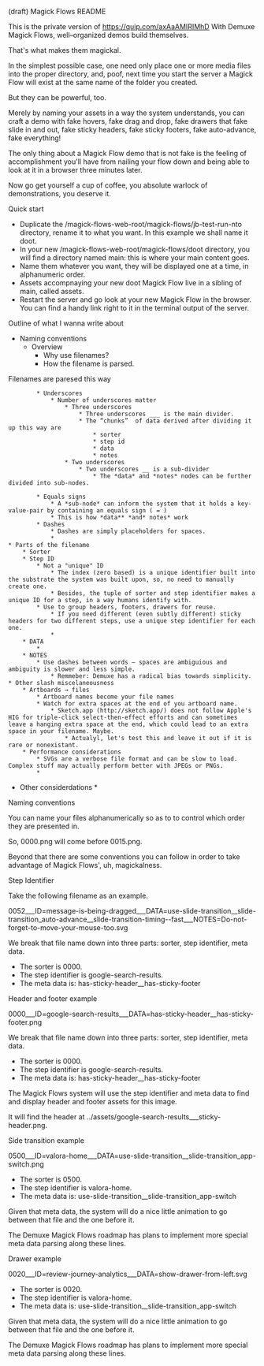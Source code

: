 (draft) Magick Flows README

This is the private version of https://quip.com/axAaAMIRIMhD
With Demuxe Magick Flows, well–organized demos build themselves.

That's what makes them magickal.

In the simplest possible case, one need only place one or more media files into the proper directory, and, poof, next time you start the server a Magick Flow will exist at the same name of the folder you created.

But they can be powerful, too.

Merely by naming your assets in a way the system understands, you can craft a demo with fake hovers, fake drag and drop, fake drawers that fake slide in and out, fake sticky headers, fake sticky footers, fake auto-advance, fake everything!

The only thing about a Magick Flow demo that is not fake is the feeling of accomplishment you'll have from nailing your flow down and being able to look at it in a browser three minutes later.

Now go get yourself a cup of coffee, you absolute warlock of demonstrations, you deserve it.



Quick start

* Duplicate the /magick-flows-web-root/magick-flows/jb-test-run-nto directory, rename it to what you want. In this example we shall name it doot.
* In your new /magick-flows-web-root/magick-flows/doot directory, you will find a directory named main: this is where your main content goes.
* Name them whatever you want, they will be displayed one at a time, in alphanumeric order.
* Assets accompnaying your new doot Magick Flow live in a sibling of main, called assets.
* Restart the server and go look at your new Magick Flow in the browser. You can find a handy link right to it in the terminal output of the server.




Outline of what I wanna write about 

* Naming conventions
    * Overview
        * Why use filenames?
        * How the filename is parsed.

Filenames are paresed this way

            * Underscores
                * Number of underscores matter
                    * Three underscores
                        * Three underscores ___ is the main divider. 
                        * The “chunks”  of data derived after dividing it up this way are
                            * sorter
                            * step id
                            * data
                            * notes
                    * Two underscores
                        * Two underscores __ is a sub-divider
                            * The *data* and *notes* nodes can be further divided into sub-nodes.
                            
            * Equals signs
                * A *sub-node* can inform the system that it holds a key-value-pair by containing an equals sign ( = ) 
                * This is how *data** *and* notes* work
            * Dashes
                * Dashes are simply placeholders for spaces. 
                * 
    * Parts of the filename
        * Sorter
        * Step ID
            * Not a "unique" ID
                * The index (zero based) is a unique identifier built into the substrate the system was built upon, so, no need to manually create one.
                * Besides, the tuple of sorter and step identifier makes a unique ID for a step, in a way humans identify with.
            * Use to group headers, footers, drawers for reuse.
                * If you need different (even subtly different) sticky headers for two different steps, use a unique step identifier for each one.
                * 
        * DATA
            * 
        * NOTES
            * Use dashes between words — spaces are ambiguious and ambiguity is slower and less simple.
                * Remmeber: Demuxe has a radical bias towards simplicity.
    * Other slash miscelaneousness
        * Artboards → files
            * Artboard names become your file names
            * Watch for extra spaces at the end of you artboard name.
                * Sketch.app (http://sketch.app/) does not follow Apple's HIG for triple-click select-then-effect efforts and can sometimes leave a hanging extra space at the end, which could lead to an extra space in your filename. Maybe.
                    * Actualyl, let's test this and leave it out if it is rare or nonexistant.
        * Performance considerations
            * SVGs are a verbose file format and can be slow to load. Complex stuff may actually perform better with JPEGs or PNGs.
            * 
* Other considerdations
    * 

Naming conventions

You can name your files alphanumerically so as to to control which order they are presented in.

So, 0000.png will come before 0015.png.

Beyond that there are some conventions you can follow in order to take advantage of Magick Flows', uh, magickalness.




Step Identifier

Take the following filename as an example.

0052___ID=message-is-being-dragged___DATA=use-slide-transition__slide-transition_auto-advance__slide-transition-timing--fast___NOTES=Do-not-forget-to-move-your-mouse-too.svg

We break that file name down into three parts: sorter, step identifier, meta data.


* The sorter is 0000.
* The step identifier is google-search-results.
* The meta data is: has-sticky-header__has-sticky-footer

Header and footer example

0000___ID=google-search-results___DATA=has-sticky-header__has-sticky-footer.png

We break that file name down into three parts: sorter, step identifier, meta data.


* The sorter is 0000.
* The step identifier is google-search-results.
* The meta data is: has-sticky-header__has-sticky-footer

The Magick Flows system will use the step identifier and meta data to find and display header and footer assets for this image.

It will find the header at ../assets/google-search-results___sticky-header.png.



Side transition example

0500___ID=valora-home___DATA=use-slide-transition__slide-transition_app-switch.png



* The sorter is 0500.
* The step identifier is valora-home.
* The meta data is: use-slide-transition__slide-transition_app-switch

Given that meta data, the system will do a nice little animation to go between that file and the one before it.

The Demuxe Magick Flows roadmap has plans to implement more special meta data parsing along these lines.




Drawer example

0020___ID=review-journey-analytics___DATA=show-drawer-from-left.svg



* The sorter is 0020.
* The step identifier is valora-home.
* The meta data is: use-slide-transition__slide-transition_app-switch

Given that meta data, the system will do a nice little animation to go between that file and the one before it.

The Demuxe Magick Flows roadmap has plans to implement more special meta data parsing along these lines.


